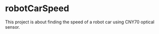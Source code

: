 # robotCarSpeed
This project is about finding the speed of a robot car using CNY70 optical sensor. 
